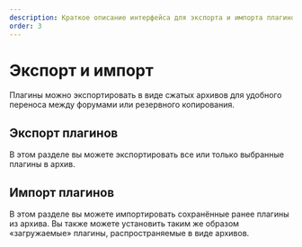```yaml
---
description: Краткое описание интерфейса для экспорта и импорта плагинов портала
order: 3
---
```


# Экспорт и импорт

Плагины можно экспортировать в виде сжатых архивов для удобного переноса между форумами или резервного копирования.

## Экспорт плагинов

В этом разделе вы можете экспортировать все или только выбранные плагины в архив.

## Импорт плагинов

В этом разделе вы можете импортировать сохранённые ранее плагины из архива. Вы также можете установить таким же образом «загружаемые» плагины, распространяемые в виде архивов.
